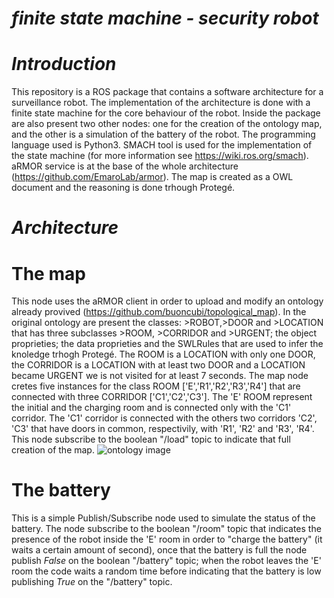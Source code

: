 # *finite state machine - security robot*

# *Introduction* 

This repository is a ROS package that contains a software architecture for a surveillance robot.
The implementation of the architecture is done with a finite state machine for the core behaviour of the robot.
Inside the package are also present two other nodes: one for the creation of the ontology map, and the other is a simulation of the battery of the robot.
The programming language used is Python3.
SMACH tool is used for the implementation of the state machine (for more information see https://wiki.ros.org/smach).
aRMOR service is at the base of the whole architecture (https://github.com/EmaroLab/armor).
The map is created as a OWL document and the reasoning is done trhough Protegé.

# *Architecture* 

# The map
This node uses the aRMOR client in order to upload and modify an ontology already provived (https://github.com/buoncubi/topological_map).
In the original ontology are present the classes: >ROBOT,>DOOR and >LOCATION that has three subclasses >ROOM, >CORRIDOR and >URGENT; the object proprieties; the data proprieties and the SWLRules that are used to infer the knoledge trhogh Protegé.
The ROOM is a LOCATION with only one DOOR, the CORRIDOR is a LOCATION with at least two DOOR and a LOCATION became URGENT we is not visited for at least 7 seconds. 
The map node cretes five instances for the class ROOM ['E','R1','R2','R3','R4'] that are connected with three CORRIDOR ['C1','C2','C3']. 
The 'E' ROOM represent the initial and the charging room and is connected only with the 'C1' corridor.
The 'C1' corridor is connected with the others two corridors 'C2', 'C3' that have doors in common, respectivily, with 'R1', 'R2' and 'R3', 'R4'. 
This node subscribe to the boolean "/load" topic to indicate that full creation of the map.
![ontology image](https://github.com/tommasodeangeli97/finite-state-machine---security-robot/assets/92479113/3c194e24-fa89-4283-a30a-aa5d9a630170)

# The battery
This is a simple Publish/Subscribe node used to simulate the status of the battery.
The node subscribe to the boolean "/room" topic that indicates the presence of the robot inside the 'E' room in order to "charge the battery" (it waits a certain amount of second), once that the battery is full the node publish *False* on the boolean "/battery" topic;
when the robot leaves the 'E' room the code waits a random time before indicating that the battery is low publishing *True* on the "/battery" topic.  
